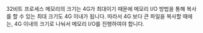 32비트 프로세스 메모리의 크기는 4G가 최대이기 때문에
메모리 I/O 방법을 통해 복사를 할 수 있는 최대 크기도 4G 이내가 됩니다.
따라서 4G 보다 큰 파일을 복사할 때에는, 4G 이내의 크기로 나눠서 메모리 I/O를 진행하여야 합니다.
